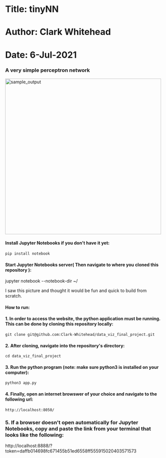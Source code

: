 # Title: tinyNN
# Author: Clark Whitehead
# Date: 6-Jul-2021

### A very simple perceptron network

<img src="https://github.com/Clark-Whitehead/tinyNN/blob/master/index.png?raw=true" width="500" alt="sample_output">



#### Install Jupyter Notebooks if you don't have it yet:

```
pip install notebook
```
#### Start Jupyter Notebooks server( Then navigate to where you cloned this repository ):

jupyter notebook --notebook-dir ~/

I saw this picture and thought it would be fun and quick to build from scratch.

#### How to run:

#### 1. In order to access the website, the python application must be running. This can be done by cloning this repository locally: 

```
git clone git@github.com:Clark-Whitehead/data_viz_final_project.git
```

#### 2. After cloning, navigate into the repository's directory:

```
cd data_viz_final_project
```

#### 3. Run the python program (note: make sure python3 is installed on your computer):

```
python3 app.py
```

#### 4. Finally, open an internet browswer of your choice and navigate to the following url:

```
http://localhost:8050/
```

### 5. If a browser doesn't open automatically for Jupyter Notebooks, copy and paste the link from your terminal that looks like the following:

<p>http://localhost:8888/?token=daffb014698fc671455b51ed6558ff555915020403571573</p>
